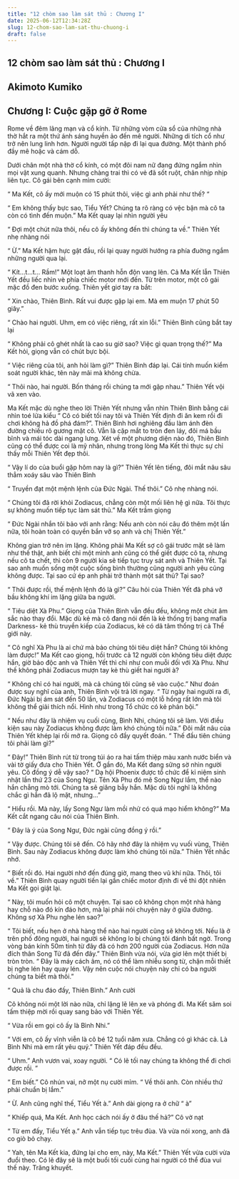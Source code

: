 ```yaml
---
title: "12 chòm sao làm sát thủ : Chương I"
date: 2025-06-12T12:34:28Z
slug: 12-chom-sao-lam-sat-thu-chuong-i
draft: false
---
```


## 12 chòm sao làm sát thủ : Chương I

## Akimoto Kumiko

Chương I: Cuộc gặp gỡ ở Rome
-----------
 
Rome về đêm lãng mạn và cổ kính. Từ những vòm cửa sổ của những nhà thờ hắt ra một thứ ánh sáng huyền ảo đến mê người. Những di tích cổ như trở nên lung linh hơn. Người người tấp nập đi lại qua đường. Một thành phố đầy mê hoặc và cám dỗ.
 
Dưới chân một nhà thờ cổ kính, có một đôi nam nữ đang đứng ngắm nhìn mọi vật xung quanh. Nhưng chàng trai thì có vẻ đã sốt ruột, chân nhịp nhịp liên tục. Cô gái bên cạnh mỉm cười:
 
“ Ma Kết, cô ấy mới muộn có 15 phút thôi, việc gì anh phải như thế? “
 
“ Em không thấy bực sao, Tiểu Yết? Chúng ta rõ ràng có vệc bận mà cô ta còn có tình đến muộn.” Ma Kết quay lại nhìn người yêu
 
“ Đợi một chút nữa thôi, nếu cô ấy không đến thì chúng ta về.” Thiên Yết nhẹ nhàng nói
 
“ Ừ.” Ma Kết hậm hực gật đầu, rồi lại quay người hướng ra phía đuờng ngắm những người qua lại. 
 
“ Kít…t…t… Rầm!” Một loạt âm thanh hỗn độn vang lên. Cả Ma Kết lẫn Thiên Yết đều liếc nhìn vè phía chiếc motor mới đến. Từ trên motor, một cô gái mặc đồ đen bước xuống. Thiên yết giơ tay ra bắt:
 
“ Xin chào, Thiên Bình. Rất vui được gặp lại em. Mà em muộn 17 phút 50 giây.”
 
“ Chào hai người. Uhm, em có việc riêng, rất xin lỗi.” Thiên Bình cũng bắt tay lại
 
“ Không phải cô ghét nhất là cao su giờ sao? Việc gì quan trọng thế?” Ma Kết hỏi, giọng vẫn có chút bực bội.
 
“ Việc riêng của tôi, anh hỏi làm gì?” Thiên Bình đáp lại. Cái tính muốn kiểm soát người khác, tên này mãi mà không chừa.
 
“ Thôi nào, hai người. Bốn tháng rồi chúng ta mới gặp nhau.” Thiên Yết vội vã xen vào.
 
Ma Kết mặc dù nghe theo lời Thiên Yết nhưng vẫn nhìn Thiên Bình bằng cái nhìn toé lửa kiểu “ Cô có biết tối nay tôi và Thiên Yết định đi ăn kem rồi đi chơi không hả đồ phá đám?”. Thiên Bình hơi nghiêng đầu làm ánh đèn đường chiếu rõ gương mặt cô. Vẫn là cặp mắt to tròn đen láy, đôi má bầu bĩnh và mái tóc dài ngang lưng. Xét về một phương diện nào đó, Thiên Bình cũng có thể được coi là mỹ nhân, nhưng trong lòng Ma Kết thì thực sự chỉ thấy mỗi Thiên Yết đẹp thôi.
 
“ Vậy lí do của buổi gặp hôm nay là gì?” Thiên Yết lên tiếng, đôi mắt nâu sâu thẳm xoáy sâu vào Thiên Bình
 
“ Truyền đạt một mệnh lệnh của Đức Ngài. Thế thôi.” Cô nhẹ nhàng nói. 
 
“ Chúng tôi đã rời khỏi Zodiacus, chẳng còn một mối liên hệ gì nữa. Tôi thực sự không muốn tiếp tục làm sát thủ.” Ma Kết trầm giọng
 
“ Đức Ngài nhắn tôi bảo với anh rằng: Nếu anh còn nói câu đó thêm một lần nữa, tôi hoàn toàn có quyền bắn vỡ sọ anh và chị Thiên Yết.”
 
Không gian trở nên im lặng. Không phải Ma Kết sợ cô gái trước mặt sẽ làm như thế thật, anh biết chỉ một mình anh cũng có thể giết được cô ta, nhưng nếu cô ta chết, thì còn 9 người kia sẽ tiếp tục truy sát anh và Thiên Yết. Tại sao anh muốn sống một cuộc sống bình thường cũng người anh yêu cũng không được. Tại sao cứ ép anh phải trở thành một sát thủ? Tại sao?
 
“ Thôi được rồi, thế mệnh lệnh đó là gì?” Câu hỏi của Thiên Yết đã phá vỡ bầu không khí im lặng giữa ba người.
 
“ Tiêu diệt Xà Phu.” Giọng của Thiên Bình vẫn đều đều, không một chút âm sắc nào thay đổi. Mặc dù kẻ mà cô đang nói đến là kẻ thống trị bang mafia Darkness- kẻ thù truyền kiếp của Zodiacus, kẻ có dã tâm thống trị cả Thế giới này.
 
“ Cô nghĩ Xà Phu là ai chứ mà bảo chúng tôi tiêu diệt hắn? Chúng tôi không làm được!” Ma Kết cao giọng, hồi trước cả 12 người còn không tiêu diệt được hắn, giờ bảo độc anh và Thiên Yết thì chỉ như con muỗi đối với Xà Phu. Như thế không phải Zodiacus mượn tay kẻ thù giết hai người à?
 
“ Không chỉ có hai người, mà cả chúng tôi cũng sẽ vào cuộc.” Như đoán được suy nghĩ của anh, Thiên Bình vội trả lời ngay. “ Từ ngày hai người ra đi, Đức Ngài bị ám sát đến 50 lần, và Zodiacus có một lỗ hổng rất lớn mà tôi không thể giải thích nổi. Hình như trong Tổ chức có kẻ phản bội.”
 
“ Nếu như đây là nhiệm vụ cuối cùng, Bình Nhi, chúng tôi sẽ làm. Với điều kiện sau này Zodiacus không được làm khó chúng tôi nữa.” Đôi mắt nâu của Thiên Yết khép lại rồi mở ra. Giọng cô đầy quyết đoán. “ Thế đầu tiên chúng tôi phải làm gì?”
 
“ Đây!” Thiên Bình rút từ trong túi áo ra hai tấm thiệp màu xanh nước biển và vài tờ giấy đưa cho Thiên Yết. Ở gần đó, Ma Kết đang sững sờ nhìn người yêu. Cô đồng ý dễ vậy sao? “ Dạ hội Phoenix được tổ chức để kỉ niệm sinh nhật lần thứ 23 của Song Ngư. Tên Xà Phu đó mê Song Ngư lắm, thể nào hắn chẳng mò tới. Chúng ta sẽ giăng bẫy hắn. Mặc dù tôi nghĩ là không chắc gì hắn đã lộ mặt, nhưng…”
 
“ Hiểu rồi. Mà này, lấy Song Ngư làm mồi nhử có quá mạo hiểm không?” Ma Kết cắt ngang câu nói của Thiên Bình.
 
“ Đây là ý của Song Ngư, Đức ngài cũng đồng ý rồi.” 
 
“ Vậy được. Chúng tôi sẽ đến. Cô hãy nhớ đây là nhiệm vụ vuối vùng, Thiên Bình. Sau này Zodiacus không được làm khó chúng tôi nữa.” Thiên Yết nhắc nhớ.
 
“ Biết rồi đó. Hai người nhớ đến đúng giờ, mang theo vũ khí nữa. Thôi, tôi về.” Thiên Bình quay người tiến lại gần chiếc motor định đi về thì đột nhiên Ma Kết gọi giật lại.
 
“ Này, tôi muốn hỏi cô một chuyện. Tại sao cô không chọn một nhà hàng hay chỗ nào đó kín đáo hơn, mà lại phải nói chuyện này ở giữa đường. Không sợ Xà Phu nghe lén sao?”
 
“ Tôi biết, nếu hẹn ở nhà hàng thể nào hai người cũng sẽ không tới. Nếu là ở trên phố đông người, hai người sẽ không lo bị chúng tôi đánh bất ngờ. Trong vòng bán kính 50m tính từ đây đã có hơn 200 người của Zodiacus. Hơn nữa đích thân Song Tử đã đến đây.” Thiên Bình vừa nói, vừa giơ lên một thiết bị tròn tròn. “ Đây là máy cách âm, nó có thể làm nhiễu song từ, chặn mỗi thiết bị nghe lén hay quay lén. Vậy nên cuộc nói chuyện này chỉ có ba người chúng ta biết mà thôi.”
 
“ Quả là chu đáo đấy, Thiên Bình.” Anh cười
 
Cô không nói một lời nào nữa, chỉ lặng lẽ lên xe và phóng đi. Ma Kết săm soi tấm thiệp mời rồi quay sang bảo với Thiên Yết. 
 
“ Vừa rồi em gọi cô ấy là Bình Nhi.”
 
“ Với em, cô ấy vĩnh viễn là cô bé 12 tuổi năm xưa. Chẳng có gì khác cả. Là Bình Nhi mà em rất yêu quý.” Thiên Yết đáp đều đều.
 
“ Uhm.” Anh vươn vai, xoay người. “ Có lẽ tối nay chúng ta không thể đi chơi được rồi. ”
 
“ Em biết.” Cô nhún vai, nở một nụ cười mỉm. “ Về thôi anh. Còn nhiều thứ phải chuẩn bị lắm.”
 
“ Ừ. Anh cũng nghĩ thế, Tiểu Yết à.” Anh dài giọng ra ở chữ “ à”
 
“ Khiếp quá, Ma Kết. Anh học cách nói ấy ở đâu thế hả?” Cô vờ nạt
 
“ Từ em đấy, Tiểu Yết ạ.” Anh vẫn tiếp tục trêu đùa. Và vừa nói xong, anh đã co giò bỏ chạy. 
 
“ Yah, tên Ma Kết kia, đứng lại cho em, này, Ma Kết.” Thiên Yết vừa cười vừa đuổi theo. Có lẽ đây sẽ là một buổi tối cuối cùng hai người có thể đùa vui thế này.
 Trăng khuyết.